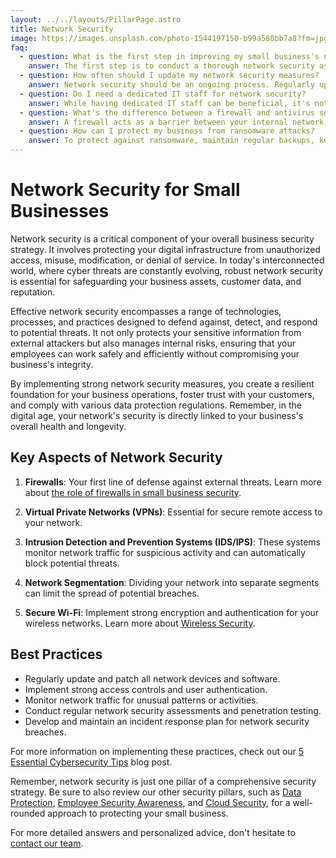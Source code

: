 ```yaml
---
layout: ../../layouts/PillarPage.astro
title: Network Security
image: https://images.unsplash.com/photo-1544197150-b99a580bb7a8?fm=jpg&q=60&w=3000&ixlib=rb-4.0.3&ixid=M3wxMjA3fDB8MHxzZWFyY2h8MTR8fG5ldHdvcmslMjBzZWN1cml0eXxlbnwwfHwwfHx8MA%3D%3D
faq:
  - question: What is the first step in improving my small business's network security?
    answer: The first step is to conduct a thorough network security assessment. This will help you identify vulnerabilities and prioritize your security efforts.
  - question: How often should I update my network security measures?
    answer: Network security should be an ongoing process. Regularly update software and firmware, review your security policies at least quarterly, and conduct penetration testing annually.
  - question: Do I need a dedicated IT staff for network security?
    answer: While having dedicated IT staff can be beneficial, it's not always necessary for small businesses. You can start with managed security services or outsourced IT support to ensure your network is protected.
  - question: What's the difference between a firewall and antivirus software?
    answer: A firewall acts as a barrier between your internal network and external networks, controlling incoming and outgoing network traffic. Antivirus software, on the other hand, detects, prevents, and removes malicious software from your devices.
  - question: How can I protect my business from ransomware attacks?
    answer: To protect against ransomware, maintain regular backups, keep all software updated, use strong spam filters, and train employees to recognize phishing attempts. Also, consider implementing application whitelisting and network segmentation.
---
```


# Network Security for Small Businesses

<div class="card">

Network security is a critical component of your overall business security strategy. It involves protecting your digital infrastructure from unauthorized access, misuse, modification, or denial of service. In today's interconnected world, where cyber threats are constantly evolving, robust network security is essential for safeguarding your business assets, customer data, and reputation.

Effective network security encompasses a range of technologies, processes, and practices designed to defend against, detect, and respond to potential threats. It not only protects your sensitive information from external attackers but also manages internal risks, ensuring that your employees can work safely and efficiently without compromising your business's integrity.

By implementing strong network security measures, you create a resilient foundation for your business operations, foster trust with your customers, and comply with various data protection regulations. Remember, in the digital age, your network's security is directly linked to your business's overall health and longevity.

</div>

## Key Aspects of Network Security

<div class="key-aspects">

1. <Icon name="shield-check" /> **Firewalls**: Your first line of defense against external threats. Learn more about [the role of firewalls in small business security](/blog/role-of-firewalls).

2. <Icon name="lock-closed" /> **Virtual Private Networks (VPNs)**: Essential for secure remote access to your network.

3. <Icon name="eye" /> **Intrusion Detection and Prevention Systems (IDS/IPS)**: These systems monitor network traffic for suspicious activity and can automatically block potential threats.

4. <Icon name="layers" /> **Network Segmentation**: Dividing your network into separate segments can limit the spread of potential breaches.

5. <Icon name="wifi" /> **Secure Wi-Fi**: Implement strong encryption and authentication for your wireless networks. Learn more about [Wireless Security](/pillars/network-security/wireless-security).

</div>

## Best Practices

- Regularly update and patch all network devices and software.
- Implement strong access controls and user authentication.
- Monitor network traffic for unusual patterns or activities.
- Conduct regular network security assessments and penetration testing.
- Develop and maintain an incident response plan for network security breaches.

For more information on implementing these practices, check out our [5 Essential Cybersecurity Tips](/blog/5-essential-cybersecurity-tips) blog post.

Remember, network security is just one pillar of a comprehensive security strategy. Be sure to also review our other security pillars, such as [Data Protection](/pillars/data-protection), [Employee Security Awareness](/pillars/employee-security-awareness), and [Cloud Security](/pillars/cloud-security), for a well-rounded approach to protecting your small business.

For more detailed answers and personalized advice, don't hesitate to [contact our team](/contact).
